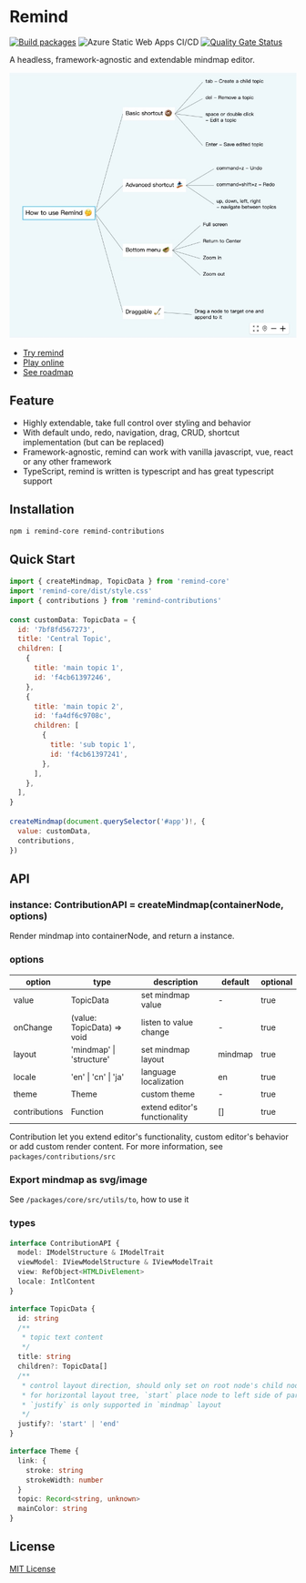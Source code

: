 # Remind

[![Build packages](https://github.com/luvsic3/remind/actions/workflows/main.yml/badge.svg)](https://github.com/luvsic3/remind/actions/workflows/main.yml)
![Azure Static Web Apps CI/CD](https://github.com/luvsic3/remind/workflows/Azure%20Static%20Web%20Apps%20CI/CD/badge.svg)
[![Quality Gate Status](https://sonarcloud.io/api/project_badges/measure?project=unhandledrejection_mindx&metric=alert_status)](https://sonarcloud.io/dashboard?id=unhandledrejection_mindx) 

A headless, framework-agnostic and extendable mindmap editor.

<img src="./demo.jpg" alt="drawing" width="600"/>

- [Try remind](https://remind.applet.ink)
- [Play online](https://stackblitz.com/edit/typescript-nwp9sk?file=index.ts)
- [See roadmap](https://github.com/luvsic3/remind/projects/1)

## Feature

 * Highly extendable, take full control over styling and behavior
 * With default undo, redo, navigation, drag, CRUD, shortcut implementation (but can be replaced)
 * Framework-agnostic, remind can work with vanilla javascript, vue, react or any other framework
 * TypeScript, remind is written is typescript and has great typescript support

## Installation

```shell
npm i remind-core remind-contributions
```

## Quick Start

```JavaScript
import { createMindmap, TopicData } from 'remind-core'
import 'remind-core/dist/style.css'
import { contributions } from 'remind-contributions'

const customData: TopicData = {
  id: '7bf8fd567273',
  title: 'Central Topic',
  children: [
    {
      title: 'main topic 1',
      id: 'f4cb61397246',
    },
    {
      title: 'main topic 2',
      id: 'fa4df6c9708c',
      children: [
        {
          title: 'sub topic 1',
          id: 'f4cb61397241',
        },
      ],
    },
  ],
}

createMindmap(document.querySelector('#app')!, {
  value: customData,
  contributions,
})
```

## API

### instance: ContributionAPI = createMindmap(containerNode, options)

Render mindmap into containerNode, and return a instance.

### options

| option        | type                         | description                   | default | optional |
| ------------- | ---------------------------- | ----------------------------- | ------- | -------- |
| value         | TopicData                    | set mindmap value             | -       | true     |
| onChange      | (value: TopicData) => void   | listen to value change        | -       | true     |
| layout        | 'mindmap' &#124; 'structure' | set mindmap layout            | mindmap | true     |
| locale        | 'en' &#124; 'cn' &#124; 'ja' | language localization         | en      | true     |
| theme         | Theme                        | custom theme                  | -       | true     |
| contributions | Function                     | extend editor's functionality | []      | true     |

Contribution let you extend editor's functionality, custom editor's behavior or add custom render content.
For more information, see `packages/contributions/src` 

### Export mindmap as svg/image

See `/packages/core/src/utils/to`, how to use it

### types

```typescript
interface ContributionAPI {
  model: IModelStructure & IModelTrait
  viewModel: IViewModelStructure & IViewModelTrait
  view: RefObject<HTMLDivElement>
  locale: IntlContent
}
```

```typescript
interface TopicData {
  id: string
  /**
   * topic text content
   */
  title: string
  children?: TopicData[]
  /**
   * control layout direction, should only set on root node's child node
   * for horizontal layout tree, `start` place node to left side of parent node, `end` place node to right.
   * `justify` is only supported in `mindmap` layout
   */
  justify?: 'start' | 'end'
}
```

```typescript
interface Theme {
  link: {
    stroke: string
    strokeWidth: number
  }
  topic: Record<string, unknown>
  mainColor: string
}
```

## License

[MIT License](https://github.com/luvsic3/remind/blob/master/LICENSE)
